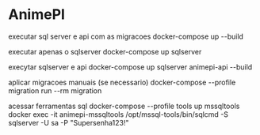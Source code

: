 # AnimePI

executar sql server e api com as migracoes
docker-compose up --build

executar apenas o sqlserver
docker-compose up sqlserver

execytar sqlserver e api
docker-compose up sqlserver animepi-api --build

aplicar migracoes manuais (se necessario)
docker-compose --profile migration run --rm migration

acessar ferramentas sql
docker-compose --profile tools up mssqltools
docker exec -it animepi-mssqltools /opt/mssql-tools/bin/sqlcmd -S sqlserver -U sa -P "Supersenha123!"
